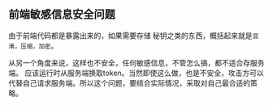 

## 前端敏感信息安全问题
由于前端代码都是暴露出来的，如果需要存储 秘钥之类的东西，概括起来就是`混淆，压缩，加密`。

从另一个角度来说，这样也不安全，任何敏感信息，不管怎么搞，都不适合存服务端。 应该运行时从服务端换取token。当然即使这么做，也是不安全，攻击方可以代替自己请求服务端。所以这个问题，要结合实际情况，采取对自己最合适的策略。

